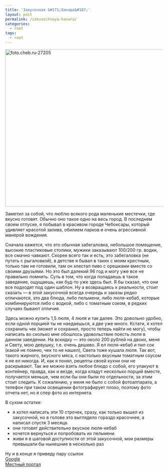 ```yaml
---
title: 'Закусочная &#171;Ханара&#187;'
layout: post
permalink: /zakusochnaya-hanara/
categories:
  - root
tags:
  - root
---
```

<img class="aligncenter wp-image-816 size-large" src="http://res.cloudinary.com/doam-ru/image/upload/h_503,w_750/v1409069970/foto_cheb__ru-27205_sbpylv.jpg" alt="foto.cheb.ru-27205" width="750" height="503" />

Заметил за собой, что люблю всякого рода маленькие местечки, где вкусно готовят. Обычно оно такое одно на весь город. В последнем своем отпуске, я побывал в красивом городе Чебоксары, который удивляет красотой залива, обилием парков и очень агрессивной манерой вождения.

<!--more-->

Сначала кажется, что это обычная забегаловка, небольшое помещение, высокие пластиковые столики, мужики заказывают 100/200 гр. водки, все смачно чавкают. Скорее всего так и есть, это забегаловка (не путать с рыгаловкой), в детстве я бывал в таких с моим крестным, только там не готовили, там он хлестал пиво с орешками вместе со своими друзьями. Но это был далекий 96 год и могу уже все не правильно помнить. Суть в том, что когда попадаешь в такое заведение, ощущаешь, как буд-то уже здесь был. Я бы сказал, что они все подходят под один шаблон. Ну а возвращаясь к реальности, стоит сказать &#8212; в этой закусочной всегда очередь и заказы редко отличаются, это два блюда, либо пельмени, либо люля-кебаб, которые комбинируются либо с водкой, либо с томатным соком, в редких случаях бывают отличия.

Здесь можно купить 1,5 люля, 4 люля и так далее. Это довольно удобно, если одной порцией ты не наедаешься, а две уже много. Кстати, я хотел сохранить чек (может и сохранил, просто теперь найти не могу), чтобы написать во сколько мне обошлось удовольствие поесть люля в данном заведении. На вскидку &#8212; это около 200 рублей на двоих, меня и Свету, мою девушку, т.е. очень дешево. Я ел люля-кебаб и пил сок (какой не помню, чек то не нашел), Света тоже кушала люля. Так вот, такого жирного, вкусного мяса, с настолько вкусным томатным соусом я не ел никогда. И, как я понял, рецепты своей кухни они не раскрывают. Так же можно взять любое блюдо с собой, его упакуют в контейнер, правда, как и везде, когда кладут несколько порций вместе, получается меньше, чем если бы они были по отдельности, за этим стоит следить. К сожалению, у меня не было с собой фотоаппарата, а телефон при таком освещении фотографирует плохо, поэтому фото отчета нет, но я спер фото из интернета.

В сухом остатке:

  * я хотел написать эти 10 строчек, сразу, как только вышел из закусочной, но в голове это выглядело гораздо красочнее, а написал спустя 3 месяца.
  * они готовят действительно вкусное люля-кебаб
  * хочется вернуться и попробовать их пельмени
  * живи я в шаговой доступности от этой закусочной, мои размеры превышали бы нынешние в несколько раз

Ну и в конце я приведу пару ссылок  
<a href="https://plus.google.com/108176276646338878954/about?gl=ru&hl=ru" target="_blank">Google</a>  
<a href="http://afisha.cheb.ru/kafe/hanara.html" target="_blank">Местный портал</a>